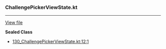 ### ChallengePickerViewState.kt
---
[View file](../files/130_ChallengePickerViewState.kt)

**Sealed Class**

 - [130_ChallengePickerViewState.kt:12:1](../files/130_ChallengePickerViewState.kt#L12)
